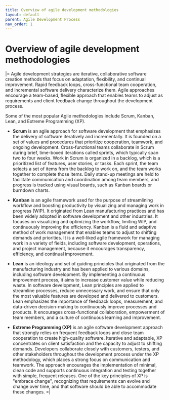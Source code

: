 ```yaml
---
title: Overview of agile development methodologies
layout: default
parent: Agile Development Process
nav_order: 1
---
```


# **Overview of agile development methodologies**

|= Agile development strategies are iterative, collaborative software creation methods that focus on adaptation, flexibility, and continual improvement. Rapid feedback loops, cross-functional team cooperation, and incremental software delivery characterize them. Agile approaches encourage a team-based, flexible approach that enables teams to adjust as requirements and client feedback change throughout the development process.

Some of the most popular Agile methodologies include Scrum, Kanban, Lean, and Extreme Programming (XP). 

* **Scrum** is an agile approach for software development that emphasizes the delivery of software iteratively and incrementally. It is founded on a set of values and procedures that prioritize cooperation, teamwork, and ongoing development. Cross-functional teams collaborate in Scrum during brief, time-boxed iterations called sprints, which typically span two to four weeks.
Work in Scrum is organized in a backlog, which is a prioritized list of features, user stories, or tasks. Each sprint, the team selects a set of items from the backlog to work on, and the team works together to complete those items. Daily stand-up meetings are held to facilitate communication and coordination among team members, and progress is tracked using visual boards, such as Kanban boards or burndown charts.

* **Kanban** is an agile framework used for the purpose of streamlining workflow and boosting productivity by visualizing and managing work in progress (WIP). It originated from Lean manufacturing practices and has been widely adopted in software development and other industries. It focuses on visualizing and optimizing the workflow, limiting WIP, and continuously improving the efficiency.
Kanban is a fluid and adaptive method of work management that enables teams to adjust to shifting demands and priorities. It is a well-liked agile framework for managing work in a variety of fields, including software development, operations, and project management, because it encourages transparency, efficiency, and continual improvement.

* **Lean** is an ideology and set of guiding principles that originated from the manufacturing industry and has been applied to various domains, including software development. By implementing a continuous improvement process, it aims to increase customer value while reducing waste.
In software development, Lean principles are applied to streamline processes, reduce unnecessary work, and ensure that only the most valuable features are developed and delivered to customers. Lean emphasizes the importance of feedback loops, measurement, and data-driven decision-making to continuously improve processes and products. It encourages cross-functional collaboration, empowerment of team members, and a culture of continuous learning and improvement.

* **Extreme Programming (XP)** is an agile software development approach that strongly relies on frequent feedback loops and close team cooperation to create high-quality software. Iterative and adaptable, XP concentrates on client satisfaction and the capacity to adjust to shifting demands.
Developers collaborate closely with customers, testers, and other stakeholders throughout the development process under the XP methodology, which places a strong focus on communication and teamwork. The approach encourages the implementation of minimal, clean code and supports continuous integration and testing together with simple, frequent releases.
One of the key principles of XP is "embrace change", recognizing that requirements can evolve and change over time, and that software should be able to accommodate these changes. =|